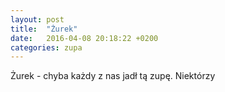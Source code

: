 ```yaml
---
layout: post
title:  "Żurek"
date:   2016-04-08 20:18:22 +0200
categories: zupa
---
```

Żurek - chyba każdy z nas jadł tą zupę. Niektórzy